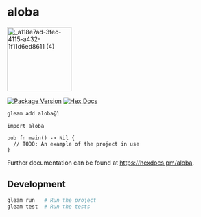 # aloba
<img width="150" height="149" alt="_a118e7ad-3fec-4115-a432-1f11d6ed8611 (4)" src="https://github.com/user-attachments/assets/3cd4436c-4c48-4f4c-97bb-e5c4e9bf11e6" />


[![Package Version](https://img.shields.io/hexpm/v/aloba)](https://hex.pm/packages/aloba)
[![Hex Docs](https://img.shields.io/badge/hex-docs-ffaff3)](https://hexdocs.pm/aloba/)

```sh
gleam add aloba@1
```
```gleam
import aloba

pub fn main() -> Nil {
  // TODO: An example of the project in use
}
```

Further documentation can be found at <https://hexdocs.pm/aloba>.

## Development

```sh
gleam run   # Run the project
gleam test  # Run the tests
```
